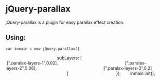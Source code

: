 jQuery-parallax
=============

jQuery-parallax is a plugin for easy parallax effect creation.

Using:
-------

	var inmain = new jQuery.parallax({                                            subLayers: [                                                        [".paralax-layers-1",0.02],                                                        [".paralax-layers-2",0.06],                                                        [".paralax-layers-3",0.2]                                                        ]                                        });        inmain.init();